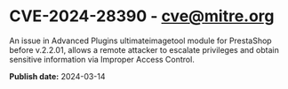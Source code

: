 # CVE-2024-28390 - cve@mitre.org

An issue in Advanced Plugins ultimateimagetool module for PrestaShop before v.2.2.01, allows a remote attacker to escalate privileges and obtain sensitive information via Improper Access Control.

**Publish date:** 2024-03-14
